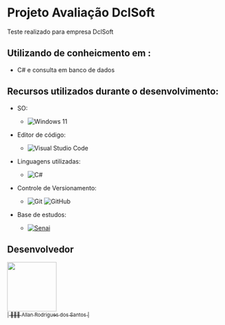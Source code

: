 # Projeto Avaliação DclSoft

Teste realizado para empresa DclSoft

## Utilizando de conheicmento em :
-	C# e consulta em banco de dados

## Recursos utilizados durante o desenvolvimento: 

-	SO: 

	-	![Windows 11](https://img.shields.io/badge/Windows%2011-%230079d5.svg?style=for-the-badge&logo=Windows%2011&logoColor=white) 

-	Editor de código: 

	-	![Visual Studio Code](https://img.shields.io/badge/Visual%20Studio%20Code-0078d7.svg?style=for-the-badge&logo=visual-studio-code&logoColor=white)

-	Linguagens utilizadas:
  	-	![C#](https://img.shields.io/badge/c%23-%23239120.svg?style=for-the-badge&logo=c-sharp&logoColor=white)
    
-	Controle de Versionamento: 

	-	![Git](https://img.shields.io/badge/git-%23F05033.svg?style=for-the-badge&logo=git&logoColor=white)	![GitHub](https://img.shields.io/badge/github-%23121011.svg?style=for-the-badge&logo=github&logoColor=white) 

  

-	Base de estudos: 

	-	[![Senai]( https://img.shields.io/badge/Senai-Infromatica-red)](https://informatica.sp.senai.br/)	
<!--  

## Baixar uma cópia dos arquivos:   

-	Instalar o Git na máquina com GitBash de preferência: 

	-	https://git-scm.com/downloads 
  
-	Agora será necessário efetuar um clone do repositório através dos seguintes passos. 

	-	Ir até a pasta ou local desejável para efetuar o download do repositório > clicar com o botão esquerdo do mouse > selecionar o terminal de sua preferência (Recomendado: Git Bash) e executar o código abaixo. 
  ```
  git clone https://github.com/AllanR1991/avaliacao-dclsoft.git
  ```
--> 

  

## Desenvolvedor 

[<img src="https://avatars.githubusercontent.com/u/22855740?s=400&u=18f7e6c6ceab8750ca660ee88fa05cf8d622b025&v=4" width=115><br><sub>| 🙋🏼‍♂️ Allan Rodrigues dos Santos |</sub>](https://github.com/AllanR1991) 
